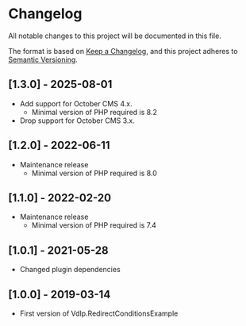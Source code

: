 # Changelog
All notable changes to this project will be documented in this file.

The format is based on [Keep a Changelog](https://keepachangelog.com/en/1.0.0/),
and this project adheres to [Semantic Versioning](https://semver.org/spec/v2.0.0.html).

## [1.3.0] - 2025-08-01

* Add support for October CMS 4.x.
    * Minimal version of PHP required is 8.2
* Drop support for October CMS 3.x.

## [1.2.0] - 2022-06-11

* Maintenance release
    * Minimal version of PHP required is 8.0

## [1.1.0] - 2022-02-20

* Maintenance release
  * Minimal version of PHP required is 7.4

## [1.0.1] - 2021-05-28

* Changed plugin dependencies

## [1.0.0] - 2019-03-14

* First version of Vdlp.RedirectConditionsExample

